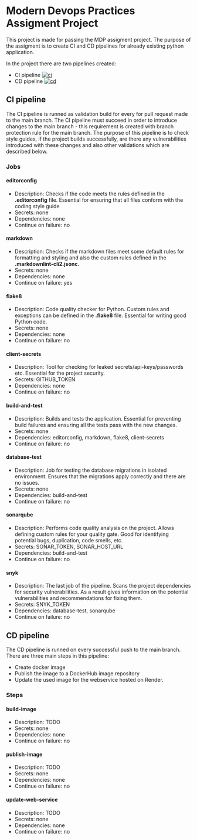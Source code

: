 # Modern Devops Practices Assigment Project

This project is made for passing the MDP assigment project. The purpose of the assigment is to create CI and CD pipelines for already existing python application.

In the project there are two pipelines created:

- CI pipeline [![ci](https://github.com/GeorgiTerziev02/MDP_Project_FMI/actions/workflows/ci.yml/badge.svg)](https://github.com/GeorgiTerziev02/MDP_Project_FMI/actions/workflows/ci.yml)
- CD pipeline [![cd](https://github.com/GeorgiTerziev02/MDP_Project_FMI/actions/workflows/cd.yml/badge.svg)](https://github.com/GeorgiTerziev02/MDP_Project_FMI/actions/workflows/cd.yml)

## CI pipeline

The CI pipeline is runned as validation build for every for pull request made to the main branch.
The CI pipeline must succeed in order to introduce changes to the main branch - this requirement is created with branch protection rule for the main branch.
The purpose of this pipeline is to check style guides, if the project builds successfully, are there any vulnerabilities introduced with these changes and also other validations which are described below.

### Jobs

#### editorconfig

- Description: Checks if the code meets the rules defined in the **.editorconfig** file. Essential for ensuring that all files conform with the coding style guide
- Secrets: none
- Dependencies: none
- Continue on failure: no

#### markdown

- Description: Checks if the markdown files meet some default rules for formatting and styling and also the custom rules defined in the **.markdownlint-cli2.jsonc**.
- Secrets: none
- Dependencies: none
- Continue on failure: yes

#### flake8

- Description: Code quality checker for Python. Custom rules and exceptions can be defined in the **.flake8** file. Essential for writing good Python code.
- Secrets: none
- Dependencies: none
- Continue on failure: no

#### client-secrets

- Description: Tool for checking for leaked secrets/api-keys/passwords etc. Essential for the project security.
- Secrets: GITHUB_TOKEN
- Dependencies: none
- Continue on failure: no

#### build-and-test

- Description: Builds and tests the application. Essential for preventing build failures and ensuring all the tests pass with the new changes.
- Secrets: none
- Dependencies: editorconfig, markdown, flake8, client-secrets
- Continue on failure: no

#### database-test

- Description: Job for testing the database migrations in isolated environment. Ensures that the migrations apply correctly and there are no issues.
- Secrets: none
- Dependencies: build-and-test
- Continue on failure: no

#### sonarqube

- Description: Performs code quality analysis on the project. Allows defining custom rules for your quality gate. Good for identifying potential bugs, duplication, code smells, etc.
- Secrets: SONAR_TOKEN, SONAR_HOST_URL
- Dependencies: build-and-test
- Continue on failure: no

#### snyk

- Description: The last job of the pipeline. Scans the project dependencies for security vulnerabilities. As a result gives information on the potential vulnerabilities and recommendations for fixing them.
- Secrets: SNYK_TOKEN
- Dependencies: database-test, sonarqube
- Continue on failure: no

## CD pipeline

The CD pipeline is runned on every successful push to the main branch.
There are three main steps in this pipeline:

- Create docker image
- Publish the image to a DockerHub image repository
- Update the used image for the webservice hosted on Render.

### Steps

#### build-image

- Description: TODO
- Secrets: none
- Dependencies: none
- Continue on failure: no

#### publish-image

- Description: TODO
- Secrets: none
- Dependencies: none
- Continue on failure: no

#### update-web-service

- Description: TODO
- Secrets: none
- Dependencies: none
- Continue on failure: no
